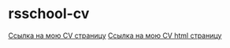 # rsschool-cv
[Ссылка на мою CV страницу](https://migaluk.github.io/rsschool-cv/cv)
[Ссылка на мою CV html страницу](https://migaluk.github.io/rsschool-cv/index)
